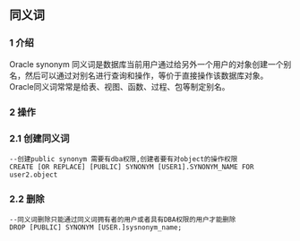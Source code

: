 ## 同义词

### 1 介绍

Oracle synonym 同义词是数据库当前用户通过给另外一个用户的对象创建一个别名，然后可以通过对别名进行查询和操作，等价于直接操作该数据库对象。Oracle同义词常常是给表、视图、函数、过程、包等制定别名。

### 2 操作

###	2.1	创建同义词

```plsql
--创建public synonym 需要有dba权限,创建者要有对object的操作权限
CREATE [OR REPLACE] [PUBLIC] SYNONYM [USER1].SYNONYM_NAME FOR user2.object 
```

### 2.2	删除

```plsql
--同义词删除只能通过同义词拥有者的用户或者具有DBA权限的用户才能删除
DROP [PUBLIC] SYNONYM [USER.]sysnonym_name;
```

